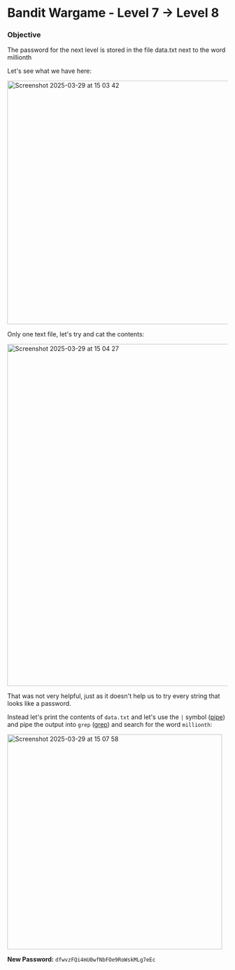 # Bandit Wargame - Level 7 -> Level 8

### Objective  
The password for the next level is stored in the file data.txt next to the word millionth

Let's see what we have here:

<img width="556" alt="Screenshot 2025-03-29 at 15 03 42" src="https://github.com/user-attachments/assets/d5de5f4e-8ce8-495b-90d2-a98d5f7e841e" />

Only one text file, let's try and cat the contents:

<img width="781" alt="Screenshot 2025-03-29 at 15 04 27" src="https://github.com/user-attachments/assets/14bbd69a-c0fb-4156-bcf6-ae417365afd1" />

That was not very helpful, just as it doesn't help us to try every string that looks like a password.

Instead let's print the contents of `data.txt` and let's use the `|` symbol ([pipe](https://www.geeksforgeeks.org/piping-in-unix-or-linux/)) and pipe the output into `grep` ([grep](https://www.geeksforgeeks.org/grep-command-in-unixlinux/)) and search for the word `millionth`:

<img width="491" alt="Screenshot 2025-03-29 at 15 07 58" src="https://github.com/user-attachments/assets/d340f4f8-f2ee-45ef-b1ac-27abe49d6978" />

**New Password:** `dfwvzFQi4mU0wfNbFOe9RoWskMLg7eEc`
